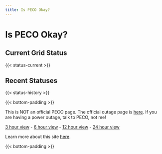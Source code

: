 ```yaml
---
title: Is PECO Okay?
---
```


# Is PECO Okay?

## Current Grid Status
{{< status-current >}}

## Recent Statuses
{{< status-history >}}

{{< bottom-padding >}}

This is NOT an official PECO page.  The official outage page is [here](https://www.peco.com/outages/experiencing-an-outage/outage-map).  If you are having a power outage, talk to PECO, not me!

[3 hour view](/?hours=3) - [6 hour view](/?hours=6) - [12 hour view](/?hours=12) - [24 hour view](/?hours=24)

Learn more about this site [here](/about).

{{< bottom-padding >}}


